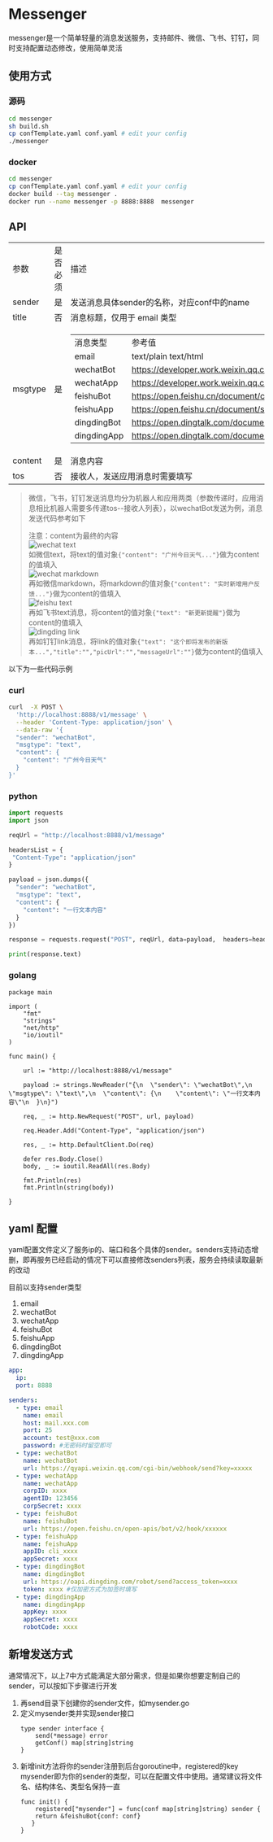 # Messenger

messenger是一个简单轻量的消息发送服务，支持邮件、微信、飞书、钉钉，同时支持配置动态修改，使用简单灵活

## 使用方式

### 源码
```bash
cd messenger
sh build.sh
cp confTemplate.yaml conf.yaml # edit your config
./messenger
```

### docker
```bash
cd messenger
cp confTemplate.yaml conf.yaml # edit your config
docker build --tag messenger .
docker run --name messenger -p 8888:8888  messenger 
```

## API

<table>
    <tr>
        <td>参数</td>
        <td>是否必须</td>
        <td>描述</td>
    </tr>
    <tr>
        <td >sender</td>
        <td>是</td>
        <td>发送消息具体sender的名称，对应conf中的name</td>
    </tr>
    <tr>
        <td >title</td>
        <td>否</td>
        <td>消息标题，仅用于 email 类型</td>
    </tr>
    <tr>
        <td>msgtype</td>
        <td>是</td>
        <td>
          <table>
            <tr><td>消息类型</td><td>参考值</td></tr>
            <tr><td>email</td><td>text/plain text/html</td></tr>
            <tr><td>wechatBot</td><td><a href=https://developer.work.weixin.qq.com/document/path/99110#%E6%B6%88%E6%81%AF%E7%B1%BB%E5%9E%8B%E5%8F%8A%E6%95%B0%E6%8D%AE%E6%A0%BC%E5%BC%8F>https://developer.work.weixin.qq.com/document/path/99110#%E6%B6%88%E6%81%AF%E7%B1%BB%E5%9E%8B%E5%8F%8A%E6%95%B0%E6%8D%AE%E6%A0%BC%E5%BC%8F</a></td></tr>
            <tr><td>wechatApp</td><td><a href=https://developer.work.weixin.qq.com/document/path/90236#%E6%B6%88%E6%81%AF%E7%B1%BB%E5%9E%8B>https://developer.work.weixin.qq.com/document/path/90236#%E6%B6%88%E6%81%AF%E7%B1%BB%E5%9E%8B</a></td></tr>
            <tr><td>feishuBot</td><td><a href=https://open.feishu.cn/document/client-docs/bot-v3/add-custom-bot#5a997364>https://open.feishu.cn/document/client-docs/bot-v3/add-custom-bot#5a997364</a></td></tr>
            <tr><td>feishuApp</td><td><a href=https://open.feishu.cn/document/server-docs/im-v1/message-content-description/create_json#3c92befd>https://open.feishu.cn/document/server-docs/im-v1/message-content-description/create_json#3c92befd</a></td></tr>
            <tr><td>dingdingBot</td><td><a href=https://open.dingtalk.com/document/orgapp/custom-robot-access#title-72m-8ag-pqw>https://open.dingtalk.com/document/orgapp/custom-robot-access#title-72m-8ag-pqw</a></td></tr>
            <tr><td>dingdingApp</td><td><a href=https://open.dingtalk.com/document/orgapp/types-of-messages-sent-by-robots?spm>https://open.dingtalk.com/document/orgapp/types-of-messages-sent-by-robots?spm</a></td></tr>
          </table>
        </td>
    </tr>
    <tr>
        <td >content</td>
        <td>是</td>
        <td>消息内容</td>
    </tr>
    <tr>
        <td >tos</td>
        <td>否</td>
        <td>接收人，发送应用消息时需要填写</td>
    </tr>
</table>

> 微信，飞书，钉钉发送消息均分为机器人和应用两类（参数传递时，应用消息相比机器人需要多传递tos--接收人列表），以wechatBot发送为例，消息发送代码参考如下
>
> 注意：content为最终的内容
> <br>
> ![wechat text](wechattext.jpg)
> <br>
> 如微信text，将text的值对象`{"content": "广州今日天气..."}`做为content的值填入
> <br>
> ![wechat markdown](wechatmarkdown.jpg)
> <br>
> 再如微信markdown，将markdown的值对象`{"content": "实时新增用户反馈..."}`做为content的值填入
> <br>
> ![feishu text](feishutext.jpg)
> <br>
> 再如飞书text消息，将content的值对象`{"text": "新更新提醒"}`做为content的值填入
> <br>
> ![dingding link](dingdinglink.jpg)
> <br>
> 再如钉钉link消息，将link的值对象`{"text": "这个即将发布的新版本...","title":"","picUrl":"","messageUrl":""}`做为content的值填入

以下为一些代码示例

### curl
```bash
curl  -X POST \
  'http://localhost:8888/v1/message' \
  --header 'Content-Type: application/json' \
  --data-raw '{
  "sender": "wechatBot",
  "msgtype": "text",
  "content": {
    "content": "广州今日天气"
  }
}'
```

### python
```python
import requests
import json

reqUrl = "http://localhost:8888/v1/message"

headersList = {
 "Content-Type": "application/json" 
}

payload = json.dumps({
  "sender": "wechatBot",
  "msgtype": "text",
  "content": {
    "content": "一行文本内容"
  }
})

response = requests.request("POST", reqUrl, data=payload,  headers=headersList)

print(response.text)
```

### golang
```golang
package main

import (
	"fmt"
	"strings"
	"net/http"
	"io/ioutil"
)

func main() {

	url := "http://localhost:8888/v1/message"

	payload := strings.NewReader("{\n  \"sender\": \"wechatBot\",\n  \"msgtype\": \"text\",\n  \"content\": {\n    \"content\": \"一行文本内容\"\n  }\n}")

	req, _ := http.NewRequest("POST", url, payload)

	req.Header.Add("Content-Type", "application/json")

	res, _ := http.DefaultClient.Do(req)

	defer res.Body.Close()
	body, _ := ioutil.ReadAll(res.Body)

	fmt.Println(res)
	fmt.Println(string(body))

}
```

## yaml 配置

yaml配置文件定义了服务ip的、端口和各个具体的sender。senders支持动态增删，即再服务已经启动的情况下可以直接修改senders列表，服务会持续读取最新的改动

目前以支持sender类型
1. email
2. wechatBot
3. wechatApp
4. feishuBot
5. feishuApp
6. dingdingBot
7. dingdingApp

```yaml
app:
  ip:
  port: 8888

senders:
  - type: email
    name: email
    host: mail.xxx.com
    port: 25
    account: test@xxx.com
    password: #无密码时留空即可
  - type: wechatBot
    name: wechatBot
    url: https://qyapi.weixin.qq.com/cgi-bin/webhook/send?key=xxxxx
  - type: wechatApp
    name: wechatApp
    corpID: xxxx
    agentID: 123456
    corpSecret: xxxx
  - type: feishuBot
    name: feishuBot
    url: https://open.feishu.cn/open-apis/bot/v2/hook/xxxxxx
  - type: feishuApp
    name: feishuApp
    appID: cli_xxxx
    appSecret: xxxx
  - type: dingdingBot
    name: dingdingBot
    url: https://oapi.dingding.com/robot/send?access_token=xxxx
    token: xxxx #仅加密方式为加签时填写
  - type: dingdingApp
    name: dingdingApp
    appKey: xxxx
    appSecret: xxxx
    robotCode: xxxx
```

## 新增发送方式

通常情况下，以上7中方式能满足大部分需求，但是如果你想要定制自己的sender，可以按如下步骤进行开发

1. 再send目录下创建你的sender文件，如mysender.go
2. 定义mysender类并实现sender接口
   ```golang
   type sender interface {
	   send(*message) error
	   getConf() map[string]string
   }
   ```
3. 新增init方法将你的sender注册到后台goroutine中，registered的key mysender即为你的sender的类型，可以在配置文件中使用。通常建议将文件名、结构体名、类型名保持一直
   ```golang
   func init() {
	   registered["mysender"] = func(conf map[string]string) sender {
	   return &feishuBot{conf: conf}
	  }
   }
   ```
